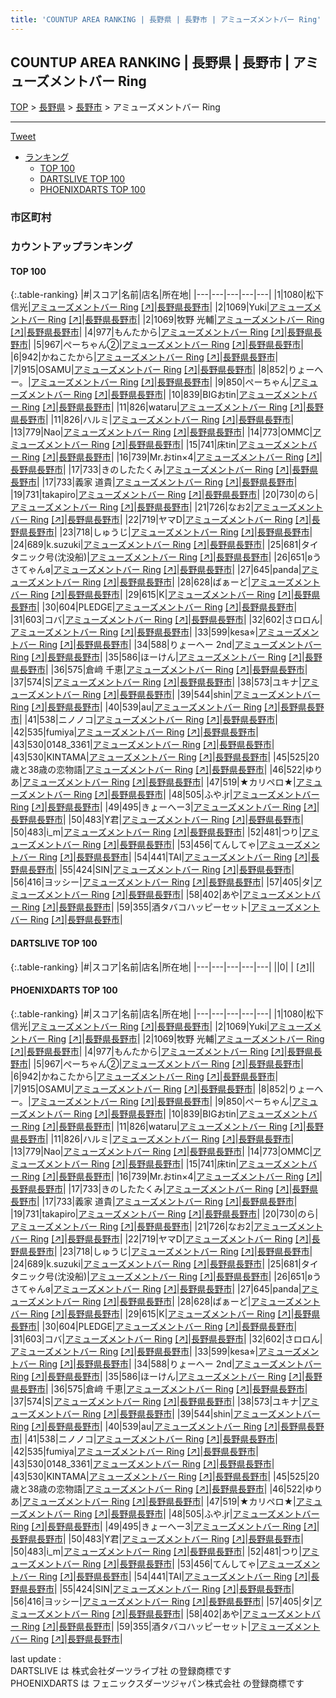 ```yaml
---
title: 'COUNTUP AREA RANKING | 長野県 | 長野市 | アミューズメントバー Ring'
---
```

## COUNTUP AREA RANKING | 長野県 | 長野市 | アミューズメントバー Ring

[TOP](/darts/rank/) > [長野県](/darts/rank/長野県/) > [長野市](/darts/rank/長野県/長野市/) > アミューズメントバー Ring

___

<a href="https://twitter.com/share?ref_src=twsrc%5Etfw" data-text="COUNTUP AREA RANKING | 長野県長野市アミューズメントバー Ring" class="twitter-share-button" data-hashtags="DARTSLIVE,PHOENIXDARTS,darts,ダーツ" data-show-count="false">Tweet</a>

* [ランキング](#カウントアップランキング)
    * [TOP 100](#top-100)
    * [DARTSLIVE TOP 100](#dartslive-top-100)
    * [PHOENIXDARTS TOP 100](#phoenixdarts-top-100)

### 市区町村

<ul>

</ul>

### カウントアップランキング

#### TOP 100



{:.table-ranking}
|#|スコア|名前|店名|所在地|
|---|---|---|---|---|
|1|1080|<span class="rank-name-pd"><span class="pro-icon-pd"></span>松下 信光</span>|<a href="/darts/rank/shops/88504.html">アミューズメントバー Ring</a> <a href="https://vs.phoenixdarts.com/jp/shop/shopDetailInfo/s_88504?s_seq=88504">[↗]</a>|<a href="/darts/rank/長野県/長野市">長野県長野市</a>|
|2|1069|<span class="rank-name-pd">Yuki</span>|<a href="/darts/rank/shops/88504.html">アミューズメントバー Ring</a> <a href="https://vs.phoenixdarts.com/jp/shop/shopDetailInfo/s_88504?s_seq=88504">[↗]</a>|<a href="/darts/rank/長野県/長野市">長野県長野市</a>|
|2|1069|<span class="rank-name-pd"><span class="pro-icon-pd"></span>牧野 光輔</span>|<a href="/darts/rank/shops/88504.html">アミューズメントバー Ring</a> <a href="https://vs.phoenixdarts.com/jp/shop/shopDetailInfo/s_88504?s_seq=88504">[↗]</a>|<a href="/darts/rank/長野県/長野市">長野県長野市</a>|
|4|977|<span class="rank-name-pd">もんたから</span>|<a href="/darts/rank/shops/88504.html">アミューズメントバー Ring</a> <a href="https://vs.phoenixdarts.com/jp/shop/shopDetailInfo/s_88504?s_seq=88504">[↗]</a>|<a href="/darts/rank/長野県/長野市">長野県長野市</a>|
|5|967|<span class="rank-name-pd">ぺーちゃん②</span>|<a href="/darts/rank/shops/88504.html">アミューズメントバー Ring</a> <a href="https://vs.phoenixdarts.com/jp/shop/shopDetailInfo/s_88504?s_seq=88504">[↗]</a>|<a href="/darts/rank/長野県/長野市">長野県長野市</a>|
|6|942|<span class="rank-name-pd">かねこたから</span>|<a href="/darts/rank/shops/88504.html">アミューズメントバー Ring</a> <a href="https://vs.phoenixdarts.com/jp/shop/shopDetailInfo/s_88504?s_seq=88504">[↗]</a>|<a href="/darts/rank/長野県/長野市">長野県長野市</a>|
|7|915|<span class="rank-name-pd">OSAMU</span>|<a href="/darts/rank/shops/88504.html">アミューズメントバー Ring</a> <a href="https://vs.phoenixdarts.com/jp/shop/shopDetailInfo/s_88504?s_seq=88504">[↗]</a>|<a href="/darts/rank/長野県/長野市">長野県長野市</a>|
|8|852|<span class="rank-name-pd">りょーへー。</span>|<a href="/darts/rank/shops/88504.html">アミューズメントバー Ring</a> <a href="https://vs.phoenixdarts.com/jp/shop/shopDetailInfo/s_88504?s_seq=88504">[↗]</a>|<a href="/darts/rank/長野県/長野市">長野県長野市</a>|
|9|850|<span class="rank-name-pd">ぺーちゃん</span>|<a href="/darts/rank/shops/88504.html">アミューズメントバー Ring</a> <a href="https://vs.phoenixdarts.com/jp/shop/shopDetailInfo/s_88504?s_seq=88504">[↗]</a>|<a href="/darts/rank/長野県/長野市">長野県長野市</a>|
|10|839|<span class="rank-name-pd">BIGおtin</span>|<a href="/darts/rank/shops/88504.html">アミューズメントバー Ring</a> <a href="https://vs.phoenixdarts.com/jp/shop/shopDetailInfo/s_88504?s_seq=88504">[↗]</a>|<a href="/darts/rank/長野県/長野市">長野県長野市</a>|
|11|826|<span class="rank-name-pd">wataru</span>|<a href="/darts/rank/shops/88504.html">アミューズメントバー Ring</a> <a href="https://vs.phoenixdarts.com/jp/shop/shopDetailInfo/s_88504?s_seq=88504">[↗]</a>|<a href="/darts/rank/長野県/長野市">長野県長野市</a>|
|11|826|<span class="rank-name-pd">ハルミ</span>|<a href="/darts/rank/shops/88504.html">アミューズメントバー Ring</a> <a href="https://vs.phoenixdarts.com/jp/shop/shopDetailInfo/s_88504?s_seq=88504">[↗]</a>|<a href="/darts/rank/長野県/長野市">長野県長野市</a>|
|13|779|<span class="rank-name-pd">Nao</span>|<a href="/darts/rank/shops/88504.html">アミューズメントバー Ring</a> <a href="https://vs.phoenixdarts.com/jp/shop/shopDetailInfo/s_88504?s_seq=88504">[↗]</a>|<a href="/darts/rank/長野県/長野市">長野県長野市</a>|
|14|773|<span class="rank-name-pd">OMMC</span>|<a href="/darts/rank/shops/88504.html">アミューズメントバー Ring</a> <a href="https://vs.phoenixdarts.com/jp/shop/shopDetailInfo/s_88504?s_seq=88504">[↗]</a>|<a href="/darts/rank/長野県/長野市">長野県長野市</a>|
|15|741|<span class="rank-name-pd">床tin</span>|<a href="/darts/rank/shops/88504.html">アミューズメントバー Ring</a> <a href="https://vs.phoenixdarts.com/jp/shop/shopDetailInfo/s_88504?s_seq=88504">[↗]</a>|<a href="/darts/rank/長野県/長野市">長野県長野市</a>|
|16|739|<span class="rank-name-pd">Mr.おtin×4</span>|<a href="/darts/rank/shops/88504.html">アミューズメントバー Ring</a> <a href="https://vs.phoenixdarts.com/jp/shop/shopDetailInfo/s_88504?s_seq=88504">[↗]</a>|<a href="/darts/rank/長野県/長野市">長野県長野市</a>|
|17|733|<span class="rank-name-pd">きのしたたくみ</span>|<a href="/darts/rank/shops/88504.html">アミューズメントバー Ring</a> <a href="https://vs.phoenixdarts.com/jp/shop/shopDetailInfo/s_88504?s_seq=88504">[↗]</a>|<a href="/darts/rank/長野県/長野市">長野県長野市</a>|
|17|733|<span class="rank-name-pd">義家 道貴</span>|<a href="/darts/rank/shops/88504.html">アミューズメントバー Ring</a> <a href="https://vs.phoenixdarts.com/jp/shop/shopDetailInfo/s_88504?s_seq=88504">[↗]</a>|<a href="/darts/rank/長野県/長野市">長野県長野市</a>|
|19|731|<span class="rank-name-pd">takapiro</span>|<a href="/darts/rank/shops/88504.html">アミューズメントバー Ring</a> <a href="https://vs.phoenixdarts.com/jp/shop/shopDetailInfo/s_88504?s_seq=88504">[↗]</a>|<a href="/darts/rank/長野県/長野市">長野県長野市</a>|
|20|730|<span class="rank-name-pd">のら</span>|<a href="/darts/rank/shops/88504.html">アミューズメントバー Ring</a> <a href="https://vs.phoenixdarts.com/jp/shop/shopDetailInfo/s_88504?s_seq=88504">[↗]</a>|<a href="/darts/rank/長野県/長野市">長野県長野市</a>|
|21|726|<span class="rank-name-pd">なお2</span>|<a href="/darts/rank/shops/88504.html">アミューズメントバー Ring</a> <a href="https://vs.phoenixdarts.com/jp/shop/shopDetailInfo/s_88504?s_seq=88504">[↗]</a>|<a href="/darts/rank/長野県/長野市">長野県長野市</a>|
|22|719|<span class="rank-name-pd">ヤマD</span>|<a href="/darts/rank/shops/88504.html">アミューズメントバー Ring</a> <a href="https://vs.phoenixdarts.com/jp/shop/shopDetailInfo/s_88504?s_seq=88504">[↗]</a>|<a href="/darts/rank/長野県/長野市">長野県長野市</a>|
|23|718|<span class="rank-name-pd">しゅうじ</span>|<a href="/darts/rank/shops/88504.html">アミューズメントバー Ring</a> <a href="https://vs.phoenixdarts.com/jp/shop/shopDetailInfo/s_88504?s_seq=88504">[↗]</a>|<a href="/darts/rank/長野県/長野市">長野県長野市</a>|
|24|689|<span class="rank-name-pd">k.suzuki</span>|<a href="/darts/rank/shops/88504.html">アミューズメントバー Ring</a> <a href="https://vs.phoenixdarts.com/jp/shop/shopDetailInfo/s_88504?s_seq=88504">[↗]</a>|<a href="/darts/rank/長野県/長野市">長野県長野市</a>|
|25|681|<span class="rank-name-pd">タイタニック号(沈没船)</span>|<a href="/darts/rank/shops/88504.html">アミューズメントバー Ring</a> <a href="https://vs.phoenixdarts.com/jp/shop/shopDetailInfo/s_88504?s_seq=88504">[↗]</a>|<a href="/darts/rank/長野県/長野市">長野県長野市</a>|
|26|651|<span class="rank-name-pd">ʚうさてゃんɞ</span>|<a href="/darts/rank/shops/88504.html">アミューズメントバー Ring</a> <a href="https://vs.phoenixdarts.com/jp/shop/shopDetailInfo/s_88504?s_seq=88504">[↗]</a>|<a href="/darts/rank/長野県/長野市">長野県長野市</a>|
|27|645|<span class="rank-name-pd">panda</span>|<a href="/darts/rank/shops/88504.html">アミューズメントバー Ring</a> <a href="https://vs.phoenixdarts.com/jp/shop/shopDetailInfo/s_88504?s_seq=88504">[↗]</a>|<a href="/darts/rank/長野県/長野市">長野県長野市</a>|
|28|628|<span class="rank-name-pd">ばぁーど</span>|<a href="/darts/rank/shops/88504.html">アミューズメントバー Ring</a> <a href="https://vs.phoenixdarts.com/jp/shop/shopDetailInfo/s_88504?s_seq=88504">[↗]</a>|<a href="/darts/rank/長野県/長野市">長野県長野市</a>|
|29|615|<span class="rank-name-pd">K</span>|<a href="/darts/rank/shops/88504.html">アミューズメントバー Ring</a> <a href="https://vs.phoenixdarts.com/jp/shop/shopDetailInfo/s_88504?s_seq=88504">[↗]</a>|<a href="/darts/rank/長野県/長野市">長野県長野市</a>|
|30|604|<span class="rank-name-pd">PLEDGE</span>|<a href="/darts/rank/shops/88504.html">アミューズメントバー Ring</a> <a href="https://vs.phoenixdarts.com/jp/shop/shopDetailInfo/s_88504?s_seq=88504">[↗]</a>|<a href="/darts/rank/長野県/長野市">長野県長野市</a>|
|31|603|<span class="rank-name-pd">コバ</span>|<a href="/darts/rank/shops/88504.html">アミューズメントバー Ring</a> <a href="https://vs.phoenixdarts.com/jp/shop/shopDetailInfo/s_88504?s_seq=88504">[↗]</a>|<a href="/darts/rank/長野県/長野市">長野県長野市</a>|
|32|602|<span class="rank-name-pd">さロロん</span>|<a href="/darts/rank/shops/88504.html">アミューズメントバー Ring</a> <a href="https://vs.phoenixdarts.com/jp/shop/shopDetailInfo/s_88504?s_seq=88504">[↗]</a>|<a href="/darts/rank/長野県/長野市">長野県長野市</a>|
|33|599|<span class="rank-name-pd">kesa⭐︎</span>|<a href="/darts/rank/shops/88504.html">アミューズメントバー Ring</a> <a href="https://vs.phoenixdarts.com/jp/shop/shopDetailInfo/s_88504?s_seq=88504">[↗]</a>|<a href="/darts/rank/長野県/長野市">長野県長野市</a>|
|34|588|<span class="rank-name-pd">りょーへー 2nd</span>|<a href="/darts/rank/shops/88504.html">アミューズメントバー Ring</a> <a href="https://vs.phoenixdarts.com/jp/shop/shopDetailInfo/s_88504?s_seq=88504">[↗]</a>|<a href="/darts/rank/長野県/長野市">長野県長野市</a>|
|35|586|<span class="rank-name-pd">ほーけん</span>|<a href="/darts/rank/shops/88504.html">アミューズメントバー Ring</a> <a href="https://vs.phoenixdarts.com/jp/shop/shopDetailInfo/s_88504?s_seq=88504">[↗]</a>|<a href="/darts/rank/長野県/長野市">長野県長野市</a>|
|36|575|<span class="rank-name-pd">倉﨑 千恵</span>|<a href="/darts/rank/shops/88504.html">アミューズメントバー Ring</a> <a href="https://vs.phoenixdarts.com/jp/shop/shopDetailInfo/s_88504?s_seq=88504">[↗]</a>|<a href="/darts/rank/長野県/長野市">長野県長野市</a>|
|37|574|<span class="rank-name-pd">S</span>|<a href="/darts/rank/shops/88504.html">アミューズメントバー Ring</a> <a href="https://vs.phoenixdarts.com/jp/shop/shopDetailInfo/s_88504?s_seq=88504">[↗]</a>|<a href="/darts/rank/長野県/長野市">長野県長野市</a>|
|38|573|<span class="rank-name-pd">ユキナ</span>|<a href="/darts/rank/shops/88504.html">アミューズメントバー Ring</a> <a href="https://vs.phoenixdarts.com/jp/shop/shopDetailInfo/s_88504?s_seq=88504">[↗]</a>|<a href="/darts/rank/長野県/長野市">長野県長野市</a>|
|39|544|<span class="rank-name-pd">shin</span>|<a href="/darts/rank/shops/88504.html">アミューズメントバー Ring</a> <a href="https://vs.phoenixdarts.com/jp/shop/shopDetailInfo/s_88504?s_seq=88504">[↗]</a>|<a href="/darts/rank/長野県/長野市">長野県長野市</a>|
|40|539|<span class="rank-name-pd">au</span>|<a href="/darts/rank/shops/88504.html">アミューズメントバー Ring</a> <a href="https://vs.phoenixdarts.com/jp/shop/shopDetailInfo/s_88504?s_seq=88504">[↗]</a>|<a href="/darts/rank/長野県/長野市">長野県長野市</a>|
|41|538|<span class="rank-name-pd">ニノノコ</span>|<a href="/darts/rank/shops/88504.html">アミューズメントバー Ring</a> <a href="https://vs.phoenixdarts.com/jp/shop/shopDetailInfo/s_88504?s_seq=88504">[↗]</a>|<a href="/darts/rank/長野県/長野市">長野県長野市</a>|
|42|535|<span class="rank-name-pd">fumiya</span>|<a href="/darts/rank/shops/88504.html">アミューズメントバー Ring</a> <a href="https://vs.phoenixdarts.com/jp/shop/shopDetailInfo/s_88504?s_seq=88504">[↗]</a>|<a href="/darts/rank/長野県/長野市">長野県長野市</a>|
|43|530|<span class="rank-name-pd">0148_3361</span>|<a href="/darts/rank/shops/88504.html">アミューズメントバー Ring</a> <a href="https://vs.phoenixdarts.com/jp/shop/shopDetailInfo/s_88504?s_seq=88504">[↗]</a>|<a href="/darts/rank/長野県/長野市">長野県長野市</a>|
|43|530|<span class="rank-name-pd">KINTAMA</span>|<a href="/darts/rank/shops/88504.html">アミューズメントバー Ring</a> <a href="https://vs.phoenixdarts.com/jp/shop/shopDetailInfo/s_88504?s_seq=88504">[↗]</a>|<a href="/darts/rank/長野県/長野市">長野県長野市</a>|
|45|525|<span class="rank-name-pd">20歳と38歳の恋物語</span>|<a href="/darts/rank/shops/88504.html">アミューズメントバー Ring</a> <a href="https://vs.phoenixdarts.com/jp/shop/shopDetailInfo/s_88504?s_seq=88504">[↗]</a>|<a href="/darts/rank/長野県/長野市">長野県長野市</a>|
|46|522|<span class="rank-name-pd">ゆりあ</span>|<a href="/darts/rank/shops/88504.html">アミューズメントバー Ring</a> <a href="https://vs.phoenixdarts.com/jp/shop/shopDetailInfo/s_88504?s_seq=88504">[↗]</a>|<a href="/darts/rank/長野県/長野市">長野県長野市</a>|
|47|519|<span class="rank-name-pd">★カリペロ★</span>|<a href="/darts/rank/shops/88504.html">アミューズメントバー Ring</a> <a href="https://vs.phoenixdarts.com/jp/shop/shopDetailInfo/s_88504?s_seq=88504">[↗]</a>|<a href="/darts/rank/長野県/長野市">長野県長野市</a>|
|48|505|<span class="rank-name-pd">ふや.jr</span>|<a href="/darts/rank/shops/88504.html">アミューズメントバー Ring</a> <a href="https://vs.phoenixdarts.com/jp/shop/shopDetailInfo/s_88504?s_seq=88504">[↗]</a>|<a href="/darts/rank/長野県/長野市">長野県長野市</a>|
|49|495|<span class="rank-name-pd">きょーへー3</span>|<a href="/darts/rank/shops/88504.html">アミューズメントバー Ring</a> <a href="https://vs.phoenixdarts.com/jp/shop/shopDetailInfo/s_88504?s_seq=88504">[↗]</a>|<a href="/darts/rank/長野県/長野市">長野県長野市</a>|
|50|483|<span class="rank-name-pd">Y君</span>|<a href="/darts/rank/shops/88504.html">アミューズメントバー Ring</a> <a href="https://vs.phoenixdarts.com/jp/shop/shopDetailInfo/s_88504?s_seq=88504">[↗]</a>|<a href="/darts/rank/長野県/長野市">長野県長野市</a>|
|50|483|<span class="rank-name-pd">i_m</span>|<a href="/darts/rank/shops/88504.html">アミューズメントバー Ring</a> <a href="https://vs.phoenixdarts.com/jp/shop/shopDetailInfo/s_88504?s_seq=88504">[↗]</a>|<a href="/darts/rank/長野県/長野市">長野県長野市</a>|
|52|481|<span class="rank-name-pd">つり</span>|<a href="/darts/rank/shops/88504.html">アミューズメントバー Ring</a> <a href="https://vs.phoenixdarts.com/jp/shop/shopDetailInfo/s_88504?s_seq=88504">[↗]</a>|<a href="/darts/rank/長野県/長野市">長野県長野市</a>|
|53|456|<span class="rank-name-pd">てんしてゃ</span>|<a href="/darts/rank/shops/88504.html">アミューズメントバー Ring</a> <a href="https://vs.phoenixdarts.com/jp/shop/shopDetailInfo/s_88504?s_seq=88504">[↗]</a>|<a href="/darts/rank/長野県/長野市">長野県長野市</a>|
|54|441|<span class="rank-name-pd">TAI</span>|<a href="/darts/rank/shops/88504.html">アミューズメントバー Ring</a> <a href="https://vs.phoenixdarts.com/jp/shop/shopDetailInfo/s_88504?s_seq=88504">[↗]</a>|<a href="/darts/rank/長野県/長野市">長野県長野市</a>|
|55|424|<span class="rank-name-pd">SIN</span>|<a href="/darts/rank/shops/88504.html">アミューズメントバー Ring</a> <a href="https://vs.phoenixdarts.com/jp/shop/shopDetailInfo/s_88504?s_seq=88504">[↗]</a>|<a href="/darts/rank/長野県/長野市">長野県長野市</a>|
|56|416|<span class="rank-name-pd">ヨッシー</span>|<a href="/darts/rank/shops/88504.html">アミューズメントバー Ring</a> <a href="https://vs.phoenixdarts.com/jp/shop/shopDetailInfo/s_88504?s_seq=88504">[↗]</a>|<a href="/darts/rank/長野県/長野市">長野県長野市</a>|
|57|405|<span class="rank-name-pd">タ</span>|<a href="/darts/rank/shops/88504.html">アミューズメントバー Ring</a> <a href="https://vs.phoenixdarts.com/jp/shop/shopDetailInfo/s_88504?s_seq=88504">[↗]</a>|<a href="/darts/rank/長野県/長野市">長野県長野市</a>|
|58|402|<span class="rank-name-pd">あや</span>|<a href="/darts/rank/shops/88504.html">アミューズメントバー Ring</a> <a href="https://vs.phoenixdarts.com/jp/shop/shopDetailInfo/s_88504?s_seq=88504">[↗]</a>|<a href="/darts/rank/長野県/長野市">長野県長野市</a>|
|59|355|<span class="rank-name-pd">酒タバコハッピーセット</span>|<a href="/darts/rank/shops/88504.html">アミューズメントバー Ring</a> <a href="https://vs.phoenixdarts.com/jp/shop/shopDetailInfo/s_88504?s_seq=88504">[↗]</a>|<a href="/darts/rank/長野県/長野市">長野県長野市</a>|


#### DARTSLIVE TOP 100



{:.table-ranking}
|#|スコア|名前|店名|所在地|
|---|---|---|---|---|
||0|<span class="rank-name-dl"> </span>|<a href="/darts/rank/shops/.html"></a> <a href="">[↗]</a>|<a href="/darts/rank//"></a>|


#### PHOENIXDARTS TOP 100



{:.table-ranking}
|#|スコア|名前|店名|所在地|
|---|---|---|---|---|
|1|1080|<span class="rank-name-pd"><span class="pro-icon-pd"></span>松下 信光</span>|<a href="/darts/rank/shops/88504.html">アミューズメントバー Ring</a> <a href="https://vs.phoenixdarts.com/jp/shop/shopDetailInfo/s_88504?s_seq=88504">[↗]</a>|<a href="/darts/rank/長野県/長野市">長野県長野市</a>|
|2|1069|<span class="rank-name-pd">Yuki</span>|<a href="/darts/rank/shops/88504.html">アミューズメントバー Ring</a> <a href="https://vs.phoenixdarts.com/jp/shop/shopDetailInfo/s_88504?s_seq=88504">[↗]</a>|<a href="/darts/rank/長野県/長野市">長野県長野市</a>|
|2|1069|<span class="rank-name-pd"><span class="pro-icon-pd"></span>牧野 光輔</span>|<a href="/darts/rank/shops/88504.html">アミューズメントバー Ring</a> <a href="https://vs.phoenixdarts.com/jp/shop/shopDetailInfo/s_88504?s_seq=88504">[↗]</a>|<a href="/darts/rank/長野県/長野市">長野県長野市</a>|
|4|977|<span class="rank-name-pd">もんたから</span>|<a href="/darts/rank/shops/88504.html">アミューズメントバー Ring</a> <a href="https://vs.phoenixdarts.com/jp/shop/shopDetailInfo/s_88504?s_seq=88504">[↗]</a>|<a href="/darts/rank/長野県/長野市">長野県長野市</a>|
|5|967|<span class="rank-name-pd">ぺーちゃん②</span>|<a href="/darts/rank/shops/88504.html">アミューズメントバー Ring</a> <a href="https://vs.phoenixdarts.com/jp/shop/shopDetailInfo/s_88504?s_seq=88504">[↗]</a>|<a href="/darts/rank/長野県/長野市">長野県長野市</a>|
|6|942|<span class="rank-name-pd">かねこたから</span>|<a href="/darts/rank/shops/88504.html">アミューズメントバー Ring</a> <a href="https://vs.phoenixdarts.com/jp/shop/shopDetailInfo/s_88504?s_seq=88504">[↗]</a>|<a href="/darts/rank/長野県/長野市">長野県長野市</a>|
|7|915|<span class="rank-name-pd">OSAMU</span>|<a href="/darts/rank/shops/88504.html">アミューズメントバー Ring</a> <a href="https://vs.phoenixdarts.com/jp/shop/shopDetailInfo/s_88504?s_seq=88504">[↗]</a>|<a href="/darts/rank/長野県/長野市">長野県長野市</a>|
|8|852|<span class="rank-name-pd">りょーへー。</span>|<a href="/darts/rank/shops/88504.html">アミューズメントバー Ring</a> <a href="https://vs.phoenixdarts.com/jp/shop/shopDetailInfo/s_88504?s_seq=88504">[↗]</a>|<a href="/darts/rank/長野県/長野市">長野県長野市</a>|
|9|850|<span class="rank-name-pd">ぺーちゃん</span>|<a href="/darts/rank/shops/88504.html">アミューズメントバー Ring</a> <a href="https://vs.phoenixdarts.com/jp/shop/shopDetailInfo/s_88504?s_seq=88504">[↗]</a>|<a href="/darts/rank/長野県/長野市">長野県長野市</a>|
|10|839|<span class="rank-name-pd">BIGおtin</span>|<a href="/darts/rank/shops/88504.html">アミューズメントバー Ring</a> <a href="https://vs.phoenixdarts.com/jp/shop/shopDetailInfo/s_88504?s_seq=88504">[↗]</a>|<a href="/darts/rank/長野県/長野市">長野県長野市</a>|
|11|826|<span class="rank-name-pd">wataru</span>|<a href="/darts/rank/shops/88504.html">アミューズメントバー Ring</a> <a href="https://vs.phoenixdarts.com/jp/shop/shopDetailInfo/s_88504?s_seq=88504">[↗]</a>|<a href="/darts/rank/長野県/長野市">長野県長野市</a>|
|11|826|<span class="rank-name-pd">ハルミ</span>|<a href="/darts/rank/shops/88504.html">アミューズメントバー Ring</a> <a href="https://vs.phoenixdarts.com/jp/shop/shopDetailInfo/s_88504?s_seq=88504">[↗]</a>|<a href="/darts/rank/長野県/長野市">長野県長野市</a>|
|13|779|<span class="rank-name-pd">Nao</span>|<a href="/darts/rank/shops/88504.html">アミューズメントバー Ring</a> <a href="https://vs.phoenixdarts.com/jp/shop/shopDetailInfo/s_88504?s_seq=88504">[↗]</a>|<a href="/darts/rank/長野県/長野市">長野県長野市</a>|
|14|773|<span class="rank-name-pd">OMMC</span>|<a href="/darts/rank/shops/88504.html">アミューズメントバー Ring</a> <a href="https://vs.phoenixdarts.com/jp/shop/shopDetailInfo/s_88504?s_seq=88504">[↗]</a>|<a href="/darts/rank/長野県/長野市">長野県長野市</a>|
|15|741|<span class="rank-name-pd">床tin</span>|<a href="/darts/rank/shops/88504.html">アミューズメントバー Ring</a> <a href="https://vs.phoenixdarts.com/jp/shop/shopDetailInfo/s_88504?s_seq=88504">[↗]</a>|<a href="/darts/rank/長野県/長野市">長野県長野市</a>|
|16|739|<span class="rank-name-pd">Mr.おtin×4</span>|<a href="/darts/rank/shops/88504.html">アミューズメントバー Ring</a> <a href="https://vs.phoenixdarts.com/jp/shop/shopDetailInfo/s_88504?s_seq=88504">[↗]</a>|<a href="/darts/rank/長野県/長野市">長野県長野市</a>|
|17|733|<span class="rank-name-pd">きのしたたくみ</span>|<a href="/darts/rank/shops/88504.html">アミューズメントバー Ring</a> <a href="https://vs.phoenixdarts.com/jp/shop/shopDetailInfo/s_88504?s_seq=88504">[↗]</a>|<a href="/darts/rank/長野県/長野市">長野県長野市</a>|
|17|733|<span class="rank-name-pd">義家 道貴</span>|<a href="/darts/rank/shops/88504.html">アミューズメントバー Ring</a> <a href="https://vs.phoenixdarts.com/jp/shop/shopDetailInfo/s_88504?s_seq=88504">[↗]</a>|<a href="/darts/rank/長野県/長野市">長野県長野市</a>|
|19|731|<span class="rank-name-pd">takapiro</span>|<a href="/darts/rank/shops/88504.html">アミューズメントバー Ring</a> <a href="https://vs.phoenixdarts.com/jp/shop/shopDetailInfo/s_88504?s_seq=88504">[↗]</a>|<a href="/darts/rank/長野県/長野市">長野県長野市</a>|
|20|730|<span class="rank-name-pd">のら</span>|<a href="/darts/rank/shops/88504.html">アミューズメントバー Ring</a> <a href="https://vs.phoenixdarts.com/jp/shop/shopDetailInfo/s_88504?s_seq=88504">[↗]</a>|<a href="/darts/rank/長野県/長野市">長野県長野市</a>|
|21|726|<span class="rank-name-pd">なお2</span>|<a href="/darts/rank/shops/88504.html">アミューズメントバー Ring</a> <a href="https://vs.phoenixdarts.com/jp/shop/shopDetailInfo/s_88504?s_seq=88504">[↗]</a>|<a href="/darts/rank/長野県/長野市">長野県長野市</a>|
|22|719|<span class="rank-name-pd">ヤマD</span>|<a href="/darts/rank/shops/88504.html">アミューズメントバー Ring</a> <a href="https://vs.phoenixdarts.com/jp/shop/shopDetailInfo/s_88504?s_seq=88504">[↗]</a>|<a href="/darts/rank/長野県/長野市">長野県長野市</a>|
|23|718|<span class="rank-name-pd">しゅうじ</span>|<a href="/darts/rank/shops/88504.html">アミューズメントバー Ring</a> <a href="https://vs.phoenixdarts.com/jp/shop/shopDetailInfo/s_88504?s_seq=88504">[↗]</a>|<a href="/darts/rank/長野県/長野市">長野県長野市</a>|
|24|689|<span class="rank-name-pd">k.suzuki</span>|<a href="/darts/rank/shops/88504.html">アミューズメントバー Ring</a> <a href="https://vs.phoenixdarts.com/jp/shop/shopDetailInfo/s_88504?s_seq=88504">[↗]</a>|<a href="/darts/rank/長野県/長野市">長野県長野市</a>|
|25|681|<span class="rank-name-pd">タイタニック号(沈没船)</span>|<a href="/darts/rank/shops/88504.html">アミューズメントバー Ring</a> <a href="https://vs.phoenixdarts.com/jp/shop/shopDetailInfo/s_88504?s_seq=88504">[↗]</a>|<a href="/darts/rank/長野県/長野市">長野県長野市</a>|
|26|651|<span class="rank-name-pd">ʚうさてゃんɞ</span>|<a href="/darts/rank/shops/88504.html">アミューズメントバー Ring</a> <a href="https://vs.phoenixdarts.com/jp/shop/shopDetailInfo/s_88504?s_seq=88504">[↗]</a>|<a href="/darts/rank/長野県/長野市">長野県長野市</a>|
|27|645|<span class="rank-name-pd">panda</span>|<a href="/darts/rank/shops/88504.html">アミューズメントバー Ring</a> <a href="https://vs.phoenixdarts.com/jp/shop/shopDetailInfo/s_88504?s_seq=88504">[↗]</a>|<a href="/darts/rank/長野県/長野市">長野県長野市</a>|
|28|628|<span class="rank-name-pd">ばぁーど</span>|<a href="/darts/rank/shops/88504.html">アミューズメントバー Ring</a> <a href="https://vs.phoenixdarts.com/jp/shop/shopDetailInfo/s_88504?s_seq=88504">[↗]</a>|<a href="/darts/rank/長野県/長野市">長野県長野市</a>|
|29|615|<span class="rank-name-pd">K</span>|<a href="/darts/rank/shops/88504.html">アミューズメントバー Ring</a> <a href="https://vs.phoenixdarts.com/jp/shop/shopDetailInfo/s_88504?s_seq=88504">[↗]</a>|<a href="/darts/rank/長野県/長野市">長野県長野市</a>|
|30|604|<span class="rank-name-pd">PLEDGE</span>|<a href="/darts/rank/shops/88504.html">アミューズメントバー Ring</a> <a href="https://vs.phoenixdarts.com/jp/shop/shopDetailInfo/s_88504?s_seq=88504">[↗]</a>|<a href="/darts/rank/長野県/長野市">長野県長野市</a>|
|31|603|<span class="rank-name-pd">コバ</span>|<a href="/darts/rank/shops/88504.html">アミューズメントバー Ring</a> <a href="https://vs.phoenixdarts.com/jp/shop/shopDetailInfo/s_88504?s_seq=88504">[↗]</a>|<a href="/darts/rank/長野県/長野市">長野県長野市</a>|
|32|602|<span class="rank-name-pd">さロロん</span>|<a href="/darts/rank/shops/88504.html">アミューズメントバー Ring</a> <a href="https://vs.phoenixdarts.com/jp/shop/shopDetailInfo/s_88504?s_seq=88504">[↗]</a>|<a href="/darts/rank/長野県/長野市">長野県長野市</a>|
|33|599|<span class="rank-name-pd">kesa⭐︎</span>|<a href="/darts/rank/shops/88504.html">アミューズメントバー Ring</a> <a href="https://vs.phoenixdarts.com/jp/shop/shopDetailInfo/s_88504?s_seq=88504">[↗]</a>|<a href="/darts/rank/長野県/長野市">長野県長野市</a>|
|34|588|<span class="rank-name-pd">りょーへー 2nd</span>|<a href="/darts/rank/shops/88504.html">アミューズメントバー Ring</a> <a href="https://vs.phoenixdarts.com/jp/shop/shopDetailInfo/s_88504?s_seq=88504">[↗]</a>|<a href="/darts/rank/長野県/長野市">長野県長野市</a>|
|35|586|<span class="rank-name-pd">ほーけん</span>|<a href="/darts/rank/shops/88504.html">アミューズメントバー Ring</a> <a href="https://vs.phoenixdarts.com/jp/shop/shopDetailInfo/s_88504?s_seq=88504">[↗]</a>|<a href="/darts/rank/長野県/長野市">長野県長野市</a>|
|36|575|<span class="rank-name-pd">倉﨑 千恵</span>|<a href="/darts/rank/shops/88504.html">アミューズメントバー Ring</a> <a href="https://vs.phoenixdarts.com/jp/shop/shopDetailInfo/s_88504?s_seq=88504">[↗]</a>|<a href="/darts/rank/長野県/長野市">長野県長野市</a>|
|37|574|<span class="rank-name-pd">S</span>|<a href="/darts/rank/shops/88504.html">アミューズメントバー Ring</a> <a href="https://vs.phoenixdarts.com/jp/shop/shopDetailInfo/s_88504?s_seq=88504">[↗]</a>|<a href="/darts/rank/長野県/長野市">長野県長野市</a>|
|38|573|<span class="rank-name-pd">ユキナ</span>|<a href="/darts/rank/shops/88504.html">アミューズメントバー Ring</a> <a href="https://vs.phoenixdarts.com/jp/shop/shopDetailInfo/s_88504?s_seq=88504">[↗]</a>|<a href="/darts/rank/長野県/長野市">長野県長野市</a>|
|39|544|<span class="rank-name-pd">shin</span>|<a href="/darts/rank/shops/88504.html">アミューズメントバー Ring</a> <a href="https://vs.phoenixdarts.com/jp/shop/shopDetailInfo/s_88504?s_seq=88504">[↗]</a>|<a href="/darts/rank/長野県/長野市">長野県長野市</a>|
|40|539|<span class="rank-name-pd">au</span>|<a href="/darts/rank/shops/88504.html">アミューズメントバー Ring</a> <a href="https://vs.phoenixdarts.com/jp/shop/shopDetailInfo/s_88504?s_seq=88504">[↗]</a>|<a href="/darts/rank/長野県/長野市">長野県長野市</a>|
|41|538|<span class="rank-name-pd">ニノノコ</span>|<a href="/darts/rank/shops/88504.html">アミューズメントバー Ring</a> <a href="https://vs.phoenixdarts.com/jp/shop/shopDetailInfo/s_88504?s_seq=88504">[↗]</a>|<a href="/darts/rank/長野県/長野市">長野県長野市</a>|
|42|535|<span class="rank-name-pd">fumiya</span>|<a href="/darts/rank/shops/88504.html">アミューズメントバー Ring</a> <a href="https://vs.phoenixdarts.com/jp/shop/shopDetailInfo/s_88504?s_seq=88504">[↗]</a>|<a href="/darts/rank/長野県/長野市">長野県長野市</a>|
|43|530|<span class="rank-name-pd">0148_3361</span>|<a href="/darts/rank/shops/88504.html">アミューズメントバー Ring</a> <a href="https://vs.phoenixdarts.com/jp/shop/shopDetailInfo/s_88504?s_seq=88504">[↗]</a>|<a href="/darts/rank/長野県/長野市">長野県長野市</a>|
|43|530|<span class="rank-name-pd">KINTAMA</span>|<a href="/darts/rank/shops/88504.html">アミューズメントバー Ring</a> <a href="https://vs.phoenixdarts.com/jp/shop/shopDetailInfo/s_88504?s_seq=88504">[↗]</a>|<a href="/darts/rank/長野県/長野市">長野県長野市</a>|
|45|525|<span class="rank-name-pd">20歳と38歳の恋物語</span>|<a href="/darts/rank/shops/88504.html">アミューズメントバー Ring</a> <a href="https://vs.phoenixdarts.com/jp/shop/shopDetailInfo/s_88504?s_seq=88504">[↗]</a>|<a href="/darts/rank/長野県/長野市">長野県長野市</a>|
|46|522|<span class="rank-name-pd">ゆりあ</span>|<a href="/darts/rank/shops/88504.html">アミューズメントバー Ring</a> <a href="https://vs.phoenixdarts.com/jp/shop/shopDetailInfo/s_88504?s_seq=88504">[↗]</a>|<a href="/darts/rank/長野県/長野市">長野県長野市</a>|
|47|519|<span class="rank-name-pd">★カリペロ★</span>|<a href="/darts/rank/shops/88504.html">アミューズメントバー Ring</a> <a href="https://vs.phoenixdarts.com/jp/shop/shopDetailInfo/s_88504?s_seq=88504">[↗]</a>|<a href="/darts/rank/長野県/長野市">長野県長野市</a>|
|48|505|<span class="rank-name-pd">ふや.jr</span>|<a href="/darts/rank/shops/88504.html">アミューズメントバー Ring</a> <a href="https://vs.phoenixdarts.com/jp/shop/shopDetailInfo/s_88504?s_seq=88504">[↗]</a>|<a href="/darts/rank/長野県/長野市">長野県長野市</a>|
|49|495|<span class="rank-name-pd">きょーへー3</span>|<a href="/darts/rank/shops/88504.html">アミューズメントバー Ring</a> <a href="https://vs.phoenixdarts.com/jp/shop/shopDetailInfo/s_88504?s_seq=88504">[↗]</a>|<a href="/darts/rank/長野県/長野市">長野県長野市</a>|
|50|483|<span class="rank-name-pd">Y君</span>|<a href="/darts/rank/shops/88504.html">アミューズメントバー Ring</a> <a href="https://vs.phoenixdarts.com/jp/shop/shopDetailInfo/s_88504?s_seq=88504">[↗]</a>|<a href="/darts/rank/長野県/長野市">長野県長野市</a>|
|50|483|<span class="rank-name-pd">i_m</span>|<a href="/darts/rank/shops/88504.html">アミューズメントバー Ring</a> <a href="https://vs.phoenixdarts.com/jp/shop/shopDetailInfo/s_88504?s_seq=88504">[↗]</a>|<a href="/darts/rank/長野県/長野市">長野県長野市</a>|
|52|481|<span class="rank-name-pd">つり</span>|<a href="/darts/rank/shops/88504.html">アミューズメントバー Ring</a> <a href="https://vs.phoenixdarts.com/jp/shop/shopDetailInfo/s_88504?s_seq=88504">[↗]</a>|<a href="/darts/rank/長野県/長野市">長野県長野市</a>|
|53|456|<span class="rank-name-pd">てんしてゃ</span>|<a href="/darts/rank/shops/88504.html">アミューズメントバー Ring</a> <a href="https://vs.phoenixdarts.com/jp/shop/shopDetailInfo/s_88504?s_seq=88504">[↗]</a>|<a href="/darts/rank/長野県/長野市">長野県長野市</a>|
|54|441|<span class="rank-name-pd">TAI</span>|<a href="/darts/rank/shops/88504.html">アミューズメントバー Ring</a> <a href="https://vs.phoenixdarts.com/jp/shop/shopDetailInfo/s_88504?s_seq=88504">[↗]</a>|<a href="/darts/rank/長野県/長野市">長野県長野市</a>|
|55|424|<span class="rank-name-pd">SIN</span>|<a href="/darts/rank/shops/88504.html">アミューズメントバー Ring</a> <a href="https://vs.phoenixdarts.com/jp/shop/shopDetailInfo/s_88504?s_seq=88504">[↗]</a>|<a href="/darts/rank/長野県/長野市">長野県長野市</a>|
|56|416|<span class="rank-name-pd">ヨッシー</span>|<a href="/darts/rank/shops/88504.html">アミューズメントバー Ring</a> <a href="https://vs.phoenixdarts.com/jp/shop/shopDetailInfo/s_88504?s_seq=88504">[↗]</a>|<a href="/darts/rank/長野県/長野市">長野県長野市</a>|
|57|405|<span class="rank-name-pd">タ</span>|<a href="/darts/rank/shops/88504.html">アミューズメントバー Ring</a> <a href="https://vs.phoenixdarts.com/jp/shop/shopDetailInfo/s_88504?s_seq=88504">[↗]</a>|<a href="/darts/rank/長野県/長野市">長野県長野市</a>|
|58|402|<span class="rank-name-pd">あや</span>|<a href="/darts/rank/shops/88504.html">アミューズメントバー Ring</a> <a href="https://vs.phoenixdarts.com/jp/shop/shopDetailInfo/s_88504?s_seq=88504">[↗]</a>|<a href="/darts/rank/長野県/長野市">長野県長野市</a>|
|59|355|<span class="rank-name-pd">酒タバコハッピーセット</span>|<a href="/darts/rank/shops/88504.html">アミューズメントバー Ring</a> <a href="https://vs.phoenixdarts.com/jp/shop/shopDetailInfo/s_88504?s_seq=88504">[↗]</a>|<a href="/darts/rank/長野県/長野市">長野県長野市</a>|


<div class="footer border-top border-gray-light mt-5 pt-3 text-right text-gray">
    last update : <span style="font-weight: italic" id="foot_last_modified"></span><br />
    DARTSLIVE は 株式会社ダーツライブ社 の登録商標です<br />
    PHOENIXDARTS は フェニックスダーツジャパン株式会社 の登録商標です<br />
</div>

<script src="https://cdnjs.cloudflare.com/ajax/libs/jquery.tablesorter/2.31.3/js/jquery.tablesorter.min.js" integrity="sha512-qzgd5cYSZcosqpzpn7zF2ZId8f/8CHmFKZ8j7mU4OUXTNRd5g+ZHBPsgKEwoqxCtdQvExE5LprwwPAgoicguNg==" crossorigin="anonymous" referrerpolicy="no-referrer"></script>
<link rel="stylesheet" href="https://cdnjs.cloudflare.com/ajax/libs/jquery.tablesorter/2.31.3/css/theme.default.min.css" integrity="sha512-wghhOJkjQX0Lh3NSWvNKeZ0ZpNn+SPVXX1Qyc9OCaogADktxrBiBdKGDoqVUOyhStvMBmJQ8ZdMHiR3wuEq8+w==" crossorigin="anonymous" referrerpolicy="no-referrer" />
<script>
$(function() {
    $(".table-ranking").tablesorter({sortList:[[0, 0]]});
    $("#foot_last_modified").text(formatDate(new Date(document.lastModified), 'yyyy-MM-dd HH:mm:ss'));
});
</script>

<script async src="https://platform.twitter.com/widgets.js" charset="utf-8"></script>
